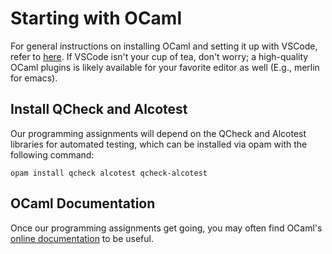 # Starting with OCaml

For general instructions on installing OCaml and setting it up with
VSCode, refer to
[here](https://cs3110.github.io/textbook/chapters/preface/install.html). If
VSCode isn't your cup of tea, don't worry; a high-quality OCaml
plugins is likely available for your favorite editor as well (E.g.,
merlin for emacs).

## Install QCheck and Alcotest

Our programming assignments will depend on the QCheck and Alcotest
libraries for automated testing, which can be installed via opam with
the following command:

```
opam install qcheck alcotest qcheck-alcotest
```

## OCaml Documentation

Once our programming assignments get going, you may often find OCaml's
[online documentation](https://v2.ocaml.org/api/) to be useful.
